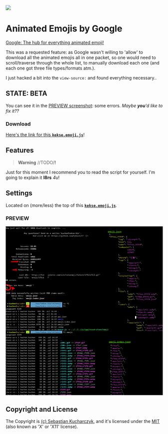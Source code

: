 <img src="https://kekse.biz/php/count.php?override=github:noto-emoji-animation&text=`noto-emoji-animation`" />

# Animated Emojis by Google
[Google: The hub for everything animated emoji!](https://googlefonts.github.io/noto-emoji-animation/)

This was a requested feature: as Google wasn't willing to 'allow' to download all the animated emojis
all in one packet, so one would need to scroll/traverse through the whole list, to manually download
each one (and each one got three file types/formats atm.).

I just hacked a bit into the `view-source:` and found everything necessary..

## STATE: **BETA**
You can see it in the [PREVIEW screenshot](docs/preview.png): some errors. *Maybe **you**'d like to fix it??*

### Download
[Here's the link for this **`kekse.emoji.js`**](src/kekse.emoji.js)!

## Features
> **Warning**
> \/\/TODO\/**!**

Just for this moment I recommend you to read the script for yourself. I'm going to explain it **l8rs** *4u*!

## Settings
Located on (more/less) the top of this **[`kekse.emoji.js`](src/kekse.emoji.js)**.

### PREVIEW
![PREVIEW screenshot](docs/preview.png)

## Copyright and License
The Copyright is [(c) Sebastian Kucharczyk](COPYRIGHT.txt),
and it's licensed under the [MIT](LICENSE.txt) (also known as 'X' or 'X11' license).
